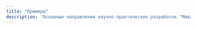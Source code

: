 ```yaml
---
title: "Примеры"
description: 'Основные направления научно-практических разработок "Мивар" сосредоточены на создании перспективных технологических решений на базе логического искусственного интеллекта.'
---
```

